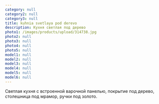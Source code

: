 ```yaml
---
category: null
category2: null
category3: null
title: kuhnia svetlaya pod derevo
description: Кухня светлая под дерево
photo1: /images/products/upload/314738.jpg
photo2: null
photo3: null
photo4: null
photo5: null
model1: null
model2: null
model3: null
model4: null
model5: null
model6: null
---
```

Светлая кухня с встроенной варочной панелью, покрытие под дерево, столешница под мрамор, ручки под золото.

